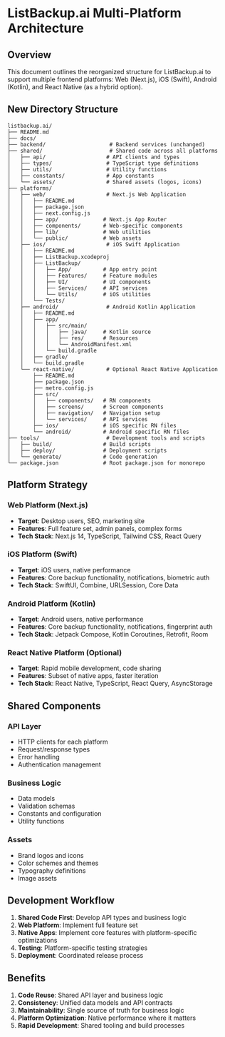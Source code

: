 # ListBackup.ai Multi-Platform Architecture

## Overview
This document outlines the reorganized structure for ListBackup.ai to support multiple frontend platforms: Web (Next.js), iOS (Swift), Android (Kotlin), and React Native (as a hybrid option).

## New Directory Structure

```
listbackup.ai/
├── README.md
├── docs/
├── backend/                    # Backend services (unchanged)
├── shared/                     # Shared code across all platforms
│   ├── api/                   # API clients and types
│   ├── types/                 # TypeScript type definitions
│   ├── utils/                 # Utility functions
│   ├── constants/             # App constants
│   └── assets/                # Shared assets (logos, icons)
├── platforms/
│   ├── web/                   # Next.js Web Application
│   │   ├── README.md
│   │   ├── package.json
│   │   ├── next.config.js
│   │   ├── app/              # Next.js App Router
│   │   ├── components/       # Web-specific components
│   │   ├── lib/              # Web utilities
│   │   └── public/           # Web assets
│   ├── ios/                   # iOS Swift Application
│   │   ├── README.md
│   │   ├── ListBackup.xcodeproj
│   │   ├── ListBackup/
│   │   │   ├── App/          # App entry point
│   │   │   ├── Features/     # Feature modules
│   │   │   ├── UI/           # UI components
│   │   │   ├── Services/     # API services
│   │   │   └── Utils/        # iOS utilities
│   │   └── Tests/
│   ├── android/               # Android Kotlin Application
│   │   ├── README.md
│   │   ├── app/
│   │   │   ├── src/main/
│   │   │   │   ├── java/     # Kotlin source
│   │   │   │   ├── res/      # Resources
│   │   │   │   └── AndroidManifest.xml
│   │   │   └── build.gradle
│   │   ├── gradle/
│   │   └── build.gradle
│   └── react-native/          # Optional React Native Application
│       ├── README.md
│       ├── package.json
│       ├── metro.config.js
│       ├── src/
│       │   ├── components/   # RN components
│       │   ├── screens/      # Screen components
│       │   ├── navigation/   # Navigation setup
│       │   └── services/     # API services
│       ├── ios/              # iOS specific RN files
│       └── android/          # Android specific RN files
├── tools/                     # Development tools and scripts
│   ├── build/                # Build scripts
│   ├── deploy/               # Deployment scripts
│   └── generate/             # Code generation
└── package.json              # Root package.json for monorepo
```

## Platform Strategy

### Web Platform (Next.js)
- **Target**: Desktop users, SEO, marketing site
- **Features**: Full feature set, admin panels, complex forms
- **Tech Stack**: Next.js 14, TypeScript, Tailwind CSS, React Query

### iOS Platform (Swift)
- **Target**: iOS users, native performance
- **Features**: Core backup functionality, notifications, biometric auth
- **Tech Stack**: SwiftUI, Combine, URLSession, Core Data

### Android Platform (Kotlin)
- **Target**: Android users, native performance  
- **Features**: Core backup functionality, notifications, fingerprint auth
- **Tech Stack**: Jetpack Compose, Kotlin Coroutines, Retrofit, Room

### React Native Platform (Optional)
- **Target**: Rapid mobile development, code sharing
- **Features**: Subset of native apps, faster iteration
- **Tech Stack**: React Native, TypeScript, React Query, AsyncStorage

## Shared Components

### API Layer
- HTTP clients for each platform
- Request/response types
- Error handling
- Authentication management

### Business Logic
- Data models
- Validation schemas
- Constants and configuration
- Utility functions

### Assets
- Brand logos and icons
- Color schemes and themes
- Typography definitions
- Image assets

## Development Workflow

1. **Shared Code First**: Develop API types and business logic
2. **Web Platform**: Implement full feature set
3. **Native Apps**: Implement core features with platform-specific optimizations
4. **Testing**: Platform-specific testing strategies
5. **Deployment**: Coordinated release process

## Benefits

1. **Code Reuse**: Shared API layer and business logic
2. **Consistency**: Unified data models and API contracts
3. **Maintainability**: Single source of truth for business logic
4. **Platform Optimization**: Native performance where it matters
5. **Rapid Development**: Shared tooling and build processes